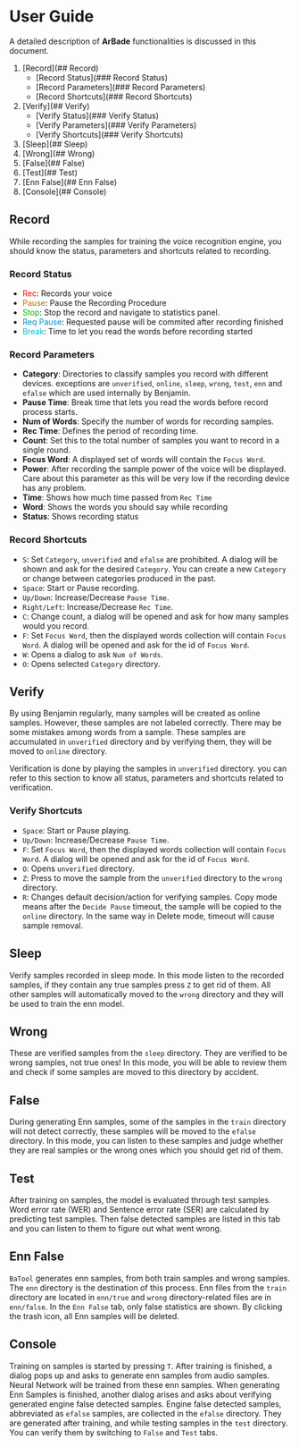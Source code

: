 # User Guide

A detailed description of **ArBade** functionalities is discussed in this document.

1. [Record](## Record)
    * [Record Status](### Record Status)
    * [Record Parameters](### Record Parameters)
    * [Record Shortcuts](### Record Shortcuts)
2. [Verify](## Verify)
    * [Verify Status](### Verify Status)
    * [Verify Parameters](### Verify Parameters)
    * [Verify Shortcuts](### Verify Shortcuts)
3. [Sleep](## Sleep)
4. [Wrong](## Wrong)
5. [False](## False)
6. [Test](## Test)
7. [Enn False](## Enn False)
8. [Console](## Console)

## Record

While recording the samples for training the voice recognition engine, you should know the status, parameters and shortcuts related to recording.

### Record Status

* <span style="color:#f00">Rec</span>: Records your voice
* <span style="color:#b17400">Pause</span>: Pause the Recording Procedure
* <span style="color:#10b100">Stop</span>: Stop the record and navigate to statistics panel.
* <span style="color:#008eca">Req Pause</span>: Requested pause will be commited after recording finished
* <span style="color:#00b8d7">Break</span>: Time to let you read the words before recording started

### Record Parameters

* **Category**: Directories to classify samples you record with different devices. exceptions are `unverified`, `online`, `sleep`, `wrong`, `test`, `enn` and `efalse` which are used internally by Benjamin.
* **Pause Time**: Break time that lets you read the words before record process starts.
* **Num of Words**: Specify the number of words for recording samples.
* **Rec Time**: Defines the period of recording time.
* **Count**: Set this to the total number of samples you want to record in a single round.
* **Focus Word**: A displayed set of words will contain the `Focus Word`.
* **Power**: After recording the sample power of the voice will be displayed. Care about this parameter as this will be very low if the recording device has any problem.
* **Time**: Shows how much time passed from `Rec Time`
* **Word**: Shows the words you should say while recording
* **Status**: Shows recording status

### Record Shortcuts

* `S`: Set `Category`, `unverified` and `efalse` are prohibited. A dialog will be shown and ask for the desired `Category`. You can create a new `Category` or change between categories produced in the past.
* `Space`: Start or Pause recording.
* `Up/Down`: Increase/Decrease `Pause Time`.
* `Right/Left`: Increase/Decrease `Rec Time`.
* `C`: Change count, a dialog will be opened and ask for how many samples would you record.
* `F`: Set `Focus Word`, then the displayed words collection will contain `Focus Word`. A dialog will be opened and ask for the id of `Focus Word`.
* `W`: Opens a dialog to ask `Num of Words`.
* `O`: Opens selected `Category` directory.

## Verify

By using Benjamin regularly, many samples will be created as online samples. However, these samples are not labeled correctly. There may be some mistakes among words from a sample. These samples are accumulated in `unverified` directory and by verifying them, they will be moved to `online` directory.

Verification is done by playing the samples in `unverified` directory. you can refer to this section to know all status, parameters and shortcuts related to verification.

### Verify Shortcuts

* `Space`: Start or Pause playing.
* `Up/Down`: Increase/Decrease `Pause Time`.
* `F`: Set `Focus Word`, then the displayed words collection will contain `Focus Word`. A dialog will be opened and ask for the id of `Focus Word`.
* `O`: Opens `unverified` directory.
* `Z`: Press to move the sample from the `unverified` directory to the `wrong` directory.
* `R`: Changes default decision/action for verifying samples. Copy mode means after the `Decide Pause` timeout, the sample will be copied to the `online` directory. In the same way in Delete mode, timeout will cause sample removal.

## Sleep

Verify samples recorded in sleep mode. In this mode listen to the recorded samples, if they contain any true samples press `Z` to get rid of them. All other samples will automatically moved to the `wrong` directory and they will be used to train the enn model.

## Wrong

These are verified samples from the `sleep` directory. They are verified to be wrong samples, not true ones! In this mode, you will be able to review them and check if some samples are moved to this directory by accident.

## False

During generating Enn samples, some of the samples in the `train` directory will not detect correctly, these samples will be moved to the `efalse` directory. In this mode, you can listen to these samples and judge whether they are real samples or the wrong ones which you should get rid of them.

## Test

After training on samples, the model is evaluated through test samples. Word error rate (WER) and Sentence error rate (SER) are calculated by predicting test samples. Then false detected samples are listed in this tab and you can listen to them to figure out what went wrong.

## Enn False

`BaTool` generates enn samples, from both train samples and wrong samples. The `enn` directory is the destination of this process. Enn files from the `train` directory are located in `enn/true` and `wrong` directory-related files are in `enn/false`. In the `Enn False` tab, only false statistics are shown. By clicking the trash icon, all Enn samples will be deleted.
## Console

Training on samples is started by pressing `T`. After training is finished, a dialog pops up and asks to generate enn samples from audio samples. Neural Network will be trained from these enn samples. When generating Enn Samples is finished, another dialog arises and asks about verifying generated engine false detected samples. Engine false detected samples, abbreviated as `efalse` samples, are collected in the `efalse` directory. They are generated after training, and while testing samples in the `test` directory. You can verify them by switching to `False` and `Test` tabs.